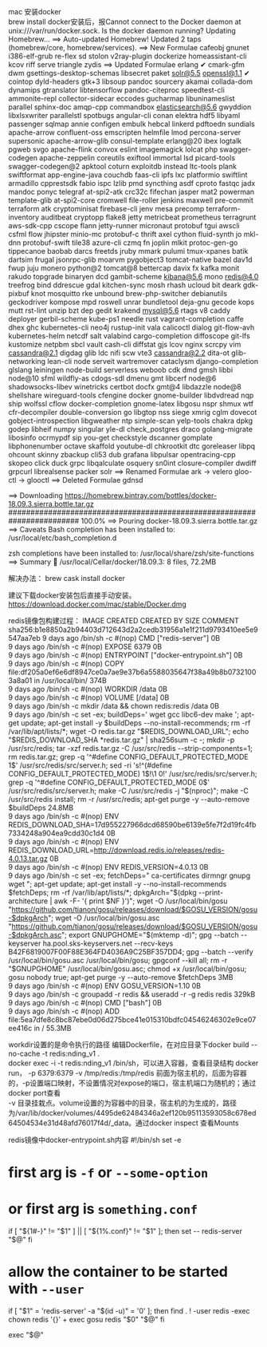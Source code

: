 mac 安装docker  
brew install docker安装后，报Cannot connect to the Docker daemon at unix:///var/run/docker.sock. Is the docker daemon running?
Updating Homebrew...
==> Auto-updated Homebrew!
Updated 2 taps (homebrew/core, homebrew/services).
==> New Formulae
cafeobj                     gnunet                      i386-elf-grub               re-flex                     sd                          stolon                      v2ray-plugin
dockerize                   homeassistant-cli           kcov                        riff                        serve                       triangle                    zydis
==> Updated Formulae
erlang ✔                    cmark-gfm                   dwm                         gsettings-desktop-schemas   libsecret                   paket                       solr@5.5
openssl@1.1 ✔               cointop                     dyld-headers                gtk+3                       libsoup                     pandoc                      sourcery
akamai                      collada-dom                 dynamips                    gtranslator                 libtensorflow               pandoc-citeproc             speedtest-cli
ammonite-repl               collector-sidecar           eccodes                     gucharmap                   libuninameslist             parallel                    sphinx-doc
amqp-cpp                    commandbox                  elasticsearch@5.6           gwyddion                    libxlsxwriter               parallelstl                 spotbugs
angular-cli                 conan                       elektra                     hdf5                        libyaml                     passenger                   sqlmap
annie                       configen                    embulk                      hebcal                      linkerd                     pdftoedn                    sundials
apache-arrow                confluent-oss               emscripten                  helmfile                    lmod                        percona-server              supersonic
apache-arrow-glib           consul-template             erlang@20                   ibex                        logtalk                     pgweb                       svgo
apache-flink                convox                      eslint                      imagemagick                 lolcat                      php                         swagger-codegen
apache-zeppelin             coreutils                   exiftool                    immortal                    lsd                         picard-tools                swagger-codegen@2
apktool                     coturn                      exploitdb                   instead                     ltc-tools                   plank                       swiftformat
app-engine-java             couchdb                     faas-cli                    ipfs                        lxc                         platformio                  swiftlint
armadillo                   cpprestsdk                  fabio                       ispc                        lzlib                       pmd                         syncthing
asdf                        cproto                      fastqc                      jadx                        mandoc                      ponyc                       telegraf
at-spi2-atk                 crc32c                      fifechan                    jasper                      mat2                        powerman                    template-glib
at-spi2-core                cromwell                    file-roller                 jenkins                     maxwell                     pre-commit                  terraform
atk                         cryptominisat               firebase-cli                jenv                        mesa                        precomp                     terraform-inventory
auditbeat                   cryptopp                    flake8                      jetty                       metricbeat                  prometheus                  terragrunt
aws-sdk-cpp                 cscope                      flann                       jetty-runner                micronaut                   protobuf                    tgui
awscli                      csfml                       flow                        jhipster                    minio-mc                    protobuf-c                  thrift
axel                        cython                      fluid-synth                 jo                          mkl-dnn                     protobuf-swift              tile38
azure-cli                   czmq                        fn                          joplin                      mlkit                       protoc-gen-go               tippecanoe
baobab                      darcs                       freetds                     jruby                       mmark                       pulumi                      tmux-xpanes
batik                       dartsim                     frugal                      jsonrpc-glib                moarvm                      pygobject3                  tomcat-native
bazel                       dav1d                       fwup                        juju                        monero                      python@2                    tomcat@8
bettercap                   davix                       fx                          kafka                       monit                       rakudo                      topgrade
binaryen                    dcd                         gambit-scheme               kibana@5.6                  mono                        redis@4.0                   treefrog
bind                        ddrescue                    gdal                        kitchen-sync                mosh                        rhash                       ucloud
bit                         deark                       gdk-pixbuf                  knot                        mosquitto                   rke                         unbound
brew-php-switcher           debianutils                 geckodriver                 kompose                     mpd                         roswell                     unrar
bundletool                  deja-gnu                    gecode                      kops                        mutt                        rst-lint                    unzip
bzt                         dep                         gedit                       krakend                     mysql@5.6                   rtags                       v8
caddy                       deployer                    gerbil-scheme               kube-ps1                    needle                      rust                        vagrant-completion
caffe                       dhex                        ghc                         kubernetes-cli              neo4j                       rustup-init                 vala
calicoctl                   dialog                      git-flow-avh                kubernetes-helm             netcdf                      salt                        valabind
cargo-completion            diffoscope                  git-lfs                     kustomize                   netpbm                      sbcl                        vault
cash-cli                    diffstat                    gjs                         lcov                        nginx                       scrcpy                      vim
cassandra@2.1               digdag                      glib                        ldc                         nifi                        scw                         vte3
cassandra@2.2               dita-ot                     glib-networking             lean-cli                    node                        serveit                     wartremover
cataclysm                   django-completion           glslang                     leiningen                   node-build                  serverless                  weboob
cdk                         dmd                         gmsh                        libbi                       node@10                     sfml                        wildfly-as
cdogs-sdl                   dmenu                       gmt                         libcerf                     node@6                      shadowsocks-libev           winetricks
certbot                     docfx                       gmt@4                       libdazzle                   node@8                      shellshare                  wireguard-tools
cfengine                    docker                      gnome-builder               libdvdread                  nqp                         ship                        wolfssl
cflow                       docker-completion           gnome-latex                 libgosu                     nspr                        shmux                       wtf
cfr-decompiler              double-conversion           go                          libgtop                     nss                         siege                       xmrig
cglm                        dovecot                     gobject-introspection       libgweather                 ntp                         simple-scan                 yelp-tools
chakra                      dpkg                        godep                       libheif                     numpy                       singular                    yle-dl
check_postgres              draco                       golang-migrate              libosinfo                   ocrmypdf                    sip                         you-get
checkstyle                  dscanner                    gomplate                    libphonenumber              octave                      skaffold                    youtube-dl
chkrootkit                  dtc                         goreleaser                  libpq                       ohcount                     skinny                      zbackup
cli53                       dub                         grafana                     libpulsar                   opentracing-cpp             skopeo
click                       duck                        grpc                        libqalculate                osquery                     sn0int
closure-compiler            dwdiff                      grpcurl                     librealsense                packer                      solr
==> Renamed Formulae
ark -> velero                                                                                       gloo-ctl -> glooctl
==> Deleted Formulae
gdnsd

==> Downloading https://homebrew.bintray.com/bottles/docker-18.09.3.sierra.bottle.tar.gz
######################################################################## 100.0%
==> Pouring docker-18.09.3.sierra.bottle.tar.gz
==> Caveats
Bash completion has been installed to:
  /usr/local/etc/bash_completion.d

zsh completions have been installed to:
  /usr/local/share/zsh/site-functions
==> Summary
🍺  /usr/local/Cellar/docker/18.09.3: 8 files, 72.2MB

解决办法：
brew cask install docker

建议下载docker安装包后直接手动安装。https://download.docker.com/mac/stable/Docker.dmg

redis镜像包构建过程：
IMAGE                                                                     CREATED             CREATED BY                                                                                                                                                                                                                                                                                                                                                                                                                                                                                                                                                                                                                                                                                                                                                                                                                                                                        SIZE                COMMENT
sha256:b1e8850a2b94403d712643d2a2cedb31956a1e1f211d9793410ee5e9547aa7eb   9 days ago          /bin/sh -c #(nop)  CMD ["redis-server"]                                                                                                                                                                                                                                                                                                                                                                                                                                                                                                                                                                                                                                                                                                                                                                                                                                           0B                  
<missing>                                                                 9 days ago          /bin/sh -c #(nop)  EXPOSE 6379                                                                                                                                                                                                                                                                                                                                                                                                                                                                                                                                                                                                                                                                                                                                                                                                                                                    0B                  
<missing>                                                                 9 days ago          /bin/sh -c #(nop)  ENTRYPOINT ["docker-entrypoint.sh"]                                                                                                                                                                                                                                                                                                                                                                                                                                                                                                                                                                                                                                                                                                                                                                                                                            0B                  
<missing>                                                                 9 days ago          /bin/sh -c #(nop) COPY file:df205a0ef6e6df8947ce0a7ae9e37b6a5588035647f38a49b8b07321003a8a01 in /usr/local/bin/                                                                                                                                                                                                                                                                                                                                                                                                                                                                                                                                                                                                                                                                                                                                                                   374B                
<missing>                                                                 9 days ago          /bin/sh -c #(nop) WORKDIR /data                                                                                                                                                                                                                                                                                                                                                                                                                                                                                                                                                                                                                                                                                                                                                                                                                                                   0B                  
<missing>                                                                 9 days ago          /bin/sh -c #(nop)  VOLUME [/data]                                                                                                                                                                                                                                                                                                                                                                                                                                                                                                                                                                                                                                                                                                                                                                                                                                                 0B                  
<missing>                                                                 9 days ago          /bin/sh -c mkdir /data && chown redis:redis /data                                                                                                                                                                                                                                                                                                                                                                                                                                                                                                                                                                                                                                                                                                                                                                                                                                 0B                  
<missing>                                                                 9 days ago          /bin/sh -c set -ex;   buildDeps='   wget     gcc   libc6-dev   make  ';  apt-get update;  apt-get install -y $buildDeps --no-install-recommends;  rm -rf /var/lib/apt/lists/*;   wget -O redis.tar.gz "$REDIS_DOWNLOAD_URL";  echo "$REDIS_DOWNLOAD_SHA *redis.tar.gz" | sha256sum -c -;  mkdir -p /usr/src/redis;  tar -xzf redis.tar.gz -C /usr/src/redis --strip-components=1;  rm redis.tar.gz;   grep -q '^#define CONFIG_DEFAULT_PROTECTED_MODE 1$' /usr/src/redis/src/server.h;  sed -ri 's!^(#define CONFIG_DEFAULT_PROTECTED_MODE) 1$!\1 0!' /usr/src/redis/src/server.h;  grep -q '^#define CONFIG_DEFAULT_PROTECTED_MODE 0$' /usr/src/redis/src/server.h;   make -C /usr/src/redis -j "$(nproc)";  make -C /usr/src/redis install;   rm -r /usr/src/redis;   apt-get purge -y --auto-remove $buildDeps                                                                 24.8MB              
<missing>                                                                 9 days ago          /bin/sh -c #(nop)  ENV REDIS_DOWNLOAD_SHA=17d955227966dcd68590be6139e5fe7f2d19fc4fb7334248a904ea9cdd30c1d4                                                                                                                                                                                                                                                                                                                                                                                                                                                                                                                                                                                                                                                                                                                                                                        0B                  
<missing>                                                                 9 days ago          /bin/sh -c #(nop)  ENV REDIS_DOWNLOAD_URL=http://download.redis.io/releases/redis-4.0.13.tar.gz                                                                                                                                                                                                                                                                                                                                                                                                                                                                                                                                                                                                                                                                                                                                                                                   0B                  
<missing>                                                                 9 days ago          /bin/sh -c #(nop)  ENV REDIS_VERSION=4.0.13                                                                                                                                                                                                                                                                                                                                                                                                                                                                                                                                                                                                                                                                                                                                                                                                                                       0B                  
<missing>                                                                 9 days ago          /bin/sh -c set -ex;   fetchDeps="   ca-certificates   dirmngr   gnupg   wget  ";  apt-get update;  apt-get install -y --no-install-recommends $fetchDeps;  rm -rf /var/lib/apt/lists/*;   dpkgArch="$(dpkg --print-architecture | awk -F- '{ print $NF }')";  wget -O /usr/local/bin/gosu "https://github.com/tianon/gosu/releases/download/$GOSU_VERSION/gosu-$dpkgArch";  wget -O /usr/local/bin/gosu.asc "https://github.com/tianon/gosu/releases/download/$GOSU_VERSION/gosu-$dpkgArch.asc";  export GNUPGHOME="$(mktemp -d)";  gpg --batch --keyserver ha.pool.sks-keyservers.net --recv-keys B42F6819007F00F88E364FD4036A9C25BF357DD4;  gpg --batch --verify /usr/local/bin/gosu.asc /usr/local/bin/gosu;  gpgconf --kill all;  rm -r "$GNUPGHOME" /usr/local/bin/gosu.asc;  chmod +x /usr/local/bin/gosu;  gosu nobody true;   apt-get purge -y --auto-remove $fetchDeps   3MB                 
<missing>                                                                 9 days ago          /bin/sh -c #(nop)  ENV GOSU_VERSION=1.10                                                                                                                                                                                                                                                                                                                                                                                                                                                                                                                                                                                                                                                                                                                                                                                                                                          0B                  
<missing>                                                                 9 days ago          /bin/sh -c groupadd -r redis && useradd -r -g redis redis                                                                                                                                                                                                                                                                                                                                                                                                                                                                                                                                                                                                                                                                                                                                                                                                                         329kB               
<missing>                                                                 9 days ago          /bin/sh -c #(nop)  CMD ["bash"]                                                                                                                                                                                                                                                                                                                                                                                                                                                                                                                                                                                                                                                                                                                                                                                                                                                   0B                  
<missing>                                                                 9 days ago          /bin/sh -c #(nop) ADD file:5ea7dfe8c8bc87ebe0d06d275bce41e015310bdfc04546246302e9ce07ee416c in /                                                                                                                                                                                                                                                                                                                                                                                                                                                                                                                                                                                                                                                                                                                                                                                  55.3MB              

workdir设置的是命令执行的路径
编辑Dockerfile，在对应目录下docker build --no-cache -t redis:nding_v1 .  
docker exec -i -t redis:nding_v1 /bin/sh，可以进入容器，查看目录结构
docker run， -p 6379:6379 -v /tmp/redis:/tmp/redis  前面为宿主机的，后面为容器的，-p设置端口映射，不设置情况对expose的端口，宿主机端口为随机的；通过docker port查看  
-v 目录挂栽点。volume设置的为容器中的目录，宿主机的为生成的，路径为/var/lib/docker/volumes/4495de62484346a2ef120b95113593058c678ed64504534e31d48afd76017f4d/_data。通过docker inspect 查看Mounts

redis镜像中docker-entrypoint.sh内容
#!/bin/sh
set -e

# first arg is `-f` or `--some-option`
# or first arg is `something.conf`
if [ "${1#-}" != "$1" ] || [ "${1%.conf}" != "$1" ]; then
	set -- redis-server "$@"
fi

# allow the container to be started with `--user`
if [ "$1" = 'redis-server' -a "$(id -u)" = '0' ]; then
	find . \! -user redis -exec chown redis '{}' +
	exec gosu redis "$0" "$@"
fi

exec "$@"

